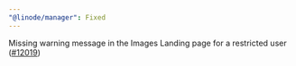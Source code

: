 ```yaml
---
"@linode/manager": Fixed
---
```


Missing warning message in the Images Landing page for a restricted user ([#12019](https://github.com/linode/manager/pull/12019))
